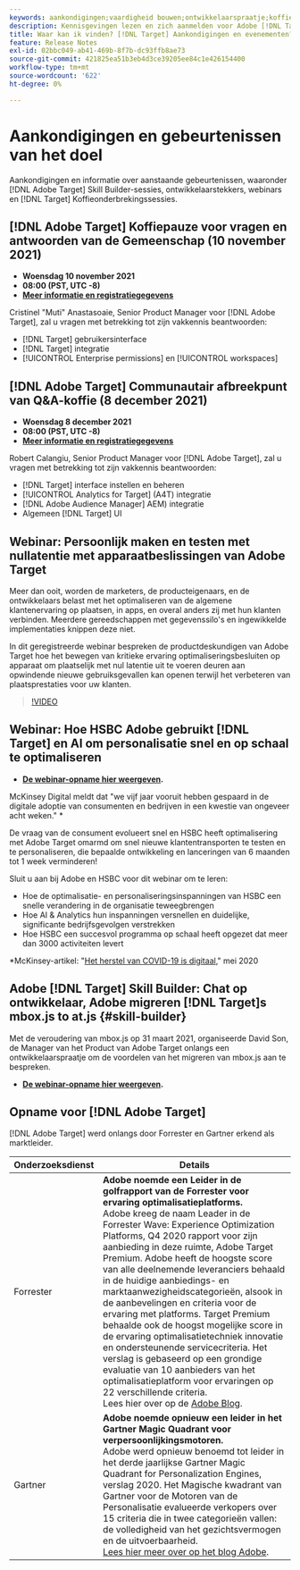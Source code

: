 ```yaml
---
keywords: aankondigingen;vaardigheid bouwen;ontwikkelaarspraatje;koffieonderbreking;gebeurtenissen;forrester;gartner;webinar
description: Kennisgevingen lezen en zich aanmelden voor Adobe [!DNL Target] gebeurtenissen, waaronder Skill Builder-sessies, chats voor ontwikkelaars en productmanagers, webinars en meer.
title: Waar kan ik vinden? [!DNL Target] Aankondigingen en evenementen?
feature: Release Notes
exl-id: 02bbc049-ab41-469b-8f7b-dc93ffb8ae73
source-git-commit: 421825ea51b3eb4d3ce39205ee84c1e426154400
workflow-type: tm+mt
source-wordcount: '622'
ht-degree: 0%

---
```


# Aankondigingen en gebeurtenissen van het doel

Aankondigingen en informatie over aanstaande gebeurtenissen, waaronder [!DNL Adobe Target] Skill Builder-sessies, ontwikkelaarstekkers, webinars en [!DNL Target] Koffieonderbrekingssessies.

## [!DNL Adobe Target] Koffiepauze voor vragen en antwoorden van de Gemeenschap (10 november 2021)

* **Woensdag 10 november 2021**
* **08:00 (PST, UTC -8)**
* **[Meer informatie en registratiegegevens](https://experienceleaguecommunities.adobe.com/t5/adobe-target-discussions/at-community-q-amp-a-coffee-break-11-10-21-cristinel-quot-muti/td-p/426696)**

Cristinel &quot;Muti&quot; Anastasoaie, Senior Product Manager voor [!DNL Adobe Target], zal u vragen met betrekking tot zijn vakkennis beantwoorden:

* [!DNL Target] gebruikersinterface
* [!DNL Target] integratie
* [!UICONTROL Enterprise permissions] en [!UICONTROL workspaces]

## [!DNL Adobe Target] Communautair afbreekpunt van Q&amp;A-koffie (8 december 2021)

* **Woensdag 8 december 2021**
* **08:00 (PST, UTC -8)**
* **[Meer informatie en registratiegegevens](https://experienceleaguecommunities.adobe.com/t5/adobe-target-discussions/at-community-q-amp-a-coffee-break-12-8-21-8am-pt-robert-calangiu/td-p/426697)**

Robert Calangiu, Senior Product Manager voor [!DNL Adobe Target], zal u vragen met betrekking tot zijn vakkennis beantwoorden:

* [!DNL Target] interface instellen en beheren
* [!UICONTROL Analytics for Target] (A4T) integratie
* [!DNL Adobe Audience Manager] AEM) integratie
* Algemeen [!DNL Target] UI

## Webinar: Persoonlijk maken en testen met nullatentie met apparaatbeslissingen van Adobe Target

Meer dan ooit, worden de marketers, de producteigenaars, en de ontwikkelaars belast met het optimaliseren van de algemene klantenervaring op plaatsen, in apps, en overal anders zij met hun klanten verbinden. Meerdere gereedschappen met gegevenssilo&#39;s en ingewikkelde implementaties knippen deze niet.

In dit geregistreerde webinar bespreken de productdeskundigen van Adobe Target hoe het bewegen van kritieke ervaring optimaliseringsbesluiten op apparaat om plaatselijk met nul latentie uit te voeren deuren aan opwindende nieuwe gebruiksgevallen kan openen terwijl het verbeteren van plaatsprestaties voor uw klanten.

>[!VIDEO](https://video.tv.adobe.com/v/328148)

## Webinar: Hoe HSBC Adobe gebruikt [!DNL Target] en AI om personalisatie snel en op schaal te optimaliseren

* **[De webinar-opname hier weergeven](https://seminars.adobeconnect.com/ps4ozlg7qfdy/?proto=true).**

McKinsey Digital meldt dat &quot;we vijf jaar vooruit hebben gespaard in de digitale adoptie van consumenten en bedrijven in een kwestie van ongeveer acht weken.&quot; *

De vraag van de consument evolueert snel en HSBC heeft optimalisering met Adobe Target omarmd om snel nieuwe klantentransporten te testen en te personaliseren, die bepaalde ontwikkeling en lanceringen van 6 maanden tot 1 week verminderen!

Sluit u aan bij Adobe en HSBC voor dit webinar om te leren:

* Hoe de optimalisatie- en personaliseringsinspanningen van HSBC een snelle verandering in de organisatie teweegbrengen
* Hoe AI &amp; Analytics hun inspanningen versnellen en duidelijke, significante bedrijfsgevolgen verstrekken
* Hoe HSBC een succesvol programma op schaal heeft opgezet dat meer dan 3000 activiteiten levert

*McKinsey-artikel: &quot;[Het herstel van COVID-19 is digitaal](https://www.mckinsey.com/business-functions/mckinsey-digital/our-insights/the-covid-19-recovery-will-be-digital-a-plan-for-the-first-90-days#),&quot; mei 2020

## Adobe [!DNL Target] Skill Builder: Chat op ontwikkelaar, Adobe migreren [!DNL Target]s mbox.js to at.js {#skill-builder}

Met de veroudering van mbox.js op 31 maart 2021, organiseerde David Son, de Manager van het Product van Adobe Target onlangs een ontwikkelaarspraatje om de voordelen van het migreren van mbox.js aan te bespreken.

* **[De webinar-opname hier weergeven](https://seminars.adobeconnect.com/ptdo6mfo6qn6/?proto=true).**

## Opname voor [!DNL Adobe Target]

[!DNL Adobe Target] werd onlangs door Forrester en Gartner erkend als marktleider.

| Onderzoeksdienst | Details |
| --- | --- |
| Forrester | **Adobe noemde een Leider in de golfrapport van de Forrester voor ervaring optimalisatieplatforms.**<br> Adobe kreeg de naam Leader in de Forrester Wave: Experience Optimization Platforms, Q4 2020 rapport voor zijn aanbieding in deze ruimte, Adobe Target Premium. Adobe heeft de hoogste score van alle deelnemende leveranciers behaald in de huidige aanbiedings- en marktaanwezigheidscategorieën, alsook in de aanbevelingen en criteria voor de ervaring met platforms. Target Premium behaalde ook de hoogst mogelijke score in de ervaring optimalisatietechniek innovatie en ondersteunende servicecriteria. Het verslag is gebaseerd op een grondige evaluatie van 10 aanbieders van het optimalisatieplatform voor ervaringen op 22 verschillende criteria.<br>Lees hier over op de [Adobe Blog](https://blog.adobe.com/en/2020/11/24/adobe-named-leader-in-forrester-wave-report-experience-optimization-platforms.html). |
| Gartner | **Adobe noemde opnieuw een leider in het Gartner Magic Quadrant voor verpersoonlijkingsmotoren.**<br> Adobe werd opnieuw benoemd tot leider in het derde jaarlijkse Gartner Magic Quadrant for Personalization Engines, verslag 2020. Het Magische kwadrant van Gartner voor de Motoren van de Personalisatie evalueerde verkopers over 15 criteria die in twee categorieën vallen: de volledigheid van het gezichtsvermogen en de uitvoerbaarheid.<br>[Lees hier meer over op het blog Adobe](https://theblog.adobe.com/adobe-again-named-leader-in-gartner-magic-quadrant-for-personalization-engines/). |

